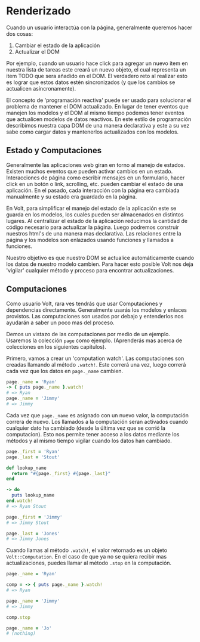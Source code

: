 # Renderizado

Cuando un usuario interactúa con la página, generalmente queremos hacer dos cosas:

1. Cambiar el estado de la aplicación
2. Actualizar el DOM

Por ejemplo, cuando un usuario hace click para agregar un nuevo item en nuestra lista de tareas este creará un nuevo objeto, el cual representa un item TODO que sera añadido en el DOM. El verdadero reto al realizar esto es lograr que estos datos estén sincronizados (y que los cambios se actualicen asíncronamente).

El concepto de 'programación reactiva' puede ser usado para solucionar el problema de mantener el DOM actualizado. En lugar de tener eventos que manejen los modelos y el DOM al mismo tiempo podemos tener eventos que actualicen modelos de datos reactivos. En este estilo de programación describimos nuestra capa DOM de una manera declarativa y este a su vez sabe como cargar datos y mantenerlos actualizados con los modelos.

## Estado y Computaciones

Generalmente las aplicaciones web giran en torno al manejo de estados.  Existen muchos eventos que pueden activar cambios en un estado.  Interacciones de página como escribir mensajes en un formulario, hacer click en un botón o link, scrolling, etc. pueden cambiar el estado de una aplicación. En el pasado, cada interacción con la página era cambiada manualmente y su estado era guardado en la página.

En Volt, para simplificar el manejo del estado de la aplicación este se guarda en los modelos, los cuales pueden ser almacenados en distintos lugares. Al centralizar el estado de la aplicación reducimos la cantidad de código necesario para actualizar la página. Luego podremos construir nuestros html's de una manera mas declarativa. Las relaciones entre la página y los modelos son enlazados usando funciones y llamados a funciones.

Nuestro objetivo es que nuestro DOM se actualice automáticamente cuando los datos de nuestro modelo cambien. Para hacer esto posible Volt nos deja 'vigilar' cualquier método y proceso para encontrar actualizaciones.

## Computaciones

Como usuario Volt, rara ves tendrás que usar Computaciones y dependencias directamente. Generalmente usarás los modelos y enlaces provistos. Las computaciones son usados por debajo y entenderlos nos ayudarán a saber un poco mas del proceso.

Demos un vistazo de las computaciones por medio de un ejemplo. Usaremos la colección ```page``` como ejemplo. (Aprenderás mas acerca de colecciones en los siguientes capitulos).

Primero, vamos a crear un 'computation watch'. Las computaciones son creadas llamando al método ```.watch!```. Este correrá una vez, luego correrá cada vez que los datos en ```page._name``` cambien.

```ruby
page._name = 'Ryan'
-> { puts page._name }.watch!
# => Ryan
page._name = 'Jimmy'
# => Jimmy
```

Cada vez que ```page._name``` es asignado con un nuevo valor, la computación correra de nuevo. Los llamados a la computación seran activados cuando cualquier dato ha cambiado (desde la última vez que se corrió la computacion). Esto nos permite tener acceso a los datos mediante los métodos y al mismo tiempo vigilar cuando los datos han cambiado.

```ruby
page._first = 'Ryan'
page._last = 'Stout'

def lookup_name
  return "#{page._first} #{page._last}"
end

-> do
  puts lookup_name
end.watch!
# => Ryan Stout

page._first = 'Jimmy'
# => Jimmy Stout

page._last = 'Jones'
# => Jimmy Jones
```

Cuando llamas al método ```.watch!```, el valor retornado es un objeto ```Volt::Computation```.  En el caso de que ya no se quiera recibir mas actualizaciones, puedes llamar al método ```.stop``` en la computación.

```ruby
page._name = 'Ryan'

comp = -> { puts page._name }.watch!
# => Ryan

page._name = 'Jimmy'
# => Jimmy

comp.stop

page._name = 'Jo'
# (nothing)
```
